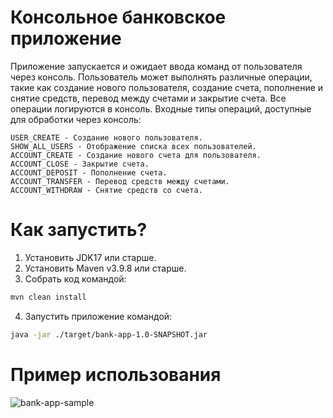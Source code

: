 # Консольное банковское приложение

Приложение запускается и ожидает ввода команд от пользователя через консоль. Пользователь может
выполнять различные операции, такие как создание нового пользователя, создание счета, пополнение и
снятие средств, перевод между счетами и закрытие счета. Все операции логируются в консоль.
Входные типы операций, доступные для обработки через консоль:
```
USER_CREATE - Создание нового пользователя.
SHOW_ALL_USERS - Отображение списка всех пользователей.
ACCOUNT_CREATE - Создание нового счета для пользователя.
ACCOUNT_CLOSE - Закрытие счета.
ACCOUNT_DEPOSIT - Пополнение счета.
ACCOUNT_TRANSFER - Перевод средств между счетами.
ACCOUNT_WITHDRAW - Снятие средств со счета.
```

# Как запустить?
1. Установить JDK17 или старше.
2. Установить Maven v3.9.8 или старше.
3. Собрать код командой:
```bash
mvn clean install
```
4. Запустить приложение командой:
```bash
java -jar ./target/bank-app-1.0-SNAPSHOT.jar
```

# Пример использования
![bank-app-sample](https://github.com/user-attachments/assets/75b877c2-f42c-49cb-bad8-837233c40c59)
